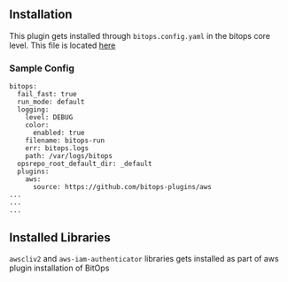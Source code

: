 ## Installation

This plugin gets installed through ```bitops.config.yaml``` in the bitops core level. This file is located [here](https://github.com/bitovi/bitops/blob/plugins/bitops.config.yaml)


### Sample Config

```
bitops:
  fail_fast: true 
  run_mode: default
  logging:      
    level: DEBUG
    color:
      enabled: true
    filename: bitops-run
    err: bitops.logs
    path: /var/logs/bitops
  opsrepo_root_default_dir: _default
  plugins:    
    aws:
      source: https://github.com/bitops-plugins/aws
...
...
...

```

## Installed Libraries
``awscliv2`` and ``aws-iam-authenticator`` libraries gets installed as part of aws plugin installation of BitOps